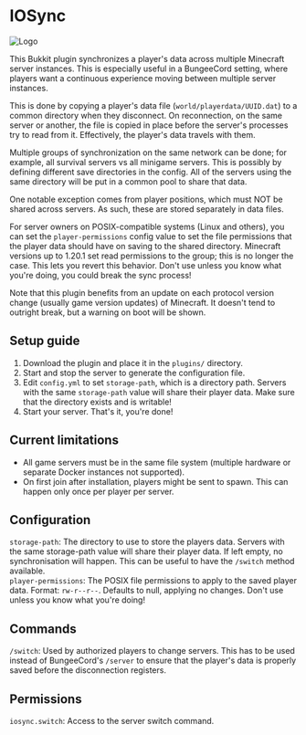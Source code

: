 # IOSync

![Logo](https://www.interordi.com/images/plugins/iosync-96.png)

This Bukkit plugin synchronizes a player's data across multiple Minecraft server instances. This is especially useful in a BungeeCord setting, where players want a continuous experience moving between multiple server instances.

This is done by copying a player's data file (`world/playerdata/UUID.dat`) to a common directory when they disconnect. On reconnection, on the same server or another, the file is copied in place before the server's processes try to read from it. Effectively, the player's data travels with them.

Multiple groups of synchronization on the same network can be done; for example, all survival servers vs all minigame servers. This is possibly by defining different save directories in the config. All of the servers using the same directory will be put in a common pool to share that data.

One notable exception comes from player positions, which must NOT be shared across servers. As such, these are stored separately in data files.

For server owners on POSIX-compatible systems (Linux and others), you can set the `player-permissions` config value to set the file permissions that the player data should have on saving to the shared directory. Minecraft versions up to 1.20.1 set read permissions to the group; this is no longer the case. This lets you revert this behavior. Don't use unless you know what you're doing, you could break the sync process!

Note that this plugin benefits from an update on each protocol version change (usually game version updates) of Minecraft. It doesn't tend to outright break, but a warning on boot will be shown.


## Setup guide

1. Download the plugin and place it in the `plugins/` directory.
2. Start and stop the server to generate the configuration file.
3. Edit `config.yml` to set `storage-path`, which is a directory path. Servers with the same `storage-path` value will share their player data. Make sure that the directory exists and is writable!
4. Start your server. That's it, you're done!


## Current limitations

* All game servers must be in the same file system (multiple hardware or separate Docker instances not supported).
* On first join after installation, players might be sent to spawn. This can happen only once per player per server.


## Configuration

`storage-path`: The directory to use to store the players data. Servers with the same storage-path value will share their player data. If left empty, no synchronisation will happen. This can be useful to have the `/switch` method available.  
`player-permissions`: The POSIX file permissions to apply to the saved player data. Format: `rw-r--r--`. Defaults to null, applying no changes. Don't use unless you know what you're doing!  


## Commands

`/switch`: Used by authorized players to change servers. This has to be used instead of BungeeCord's `/server` to ensure that the player's data is properly saved before the disconnection registers.  


## Permissions

`iosync.switch`: Access to the server switch command.  
